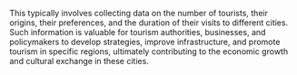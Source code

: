 This typically involves collecting data on the number of tourists, their origins, their preferences, and the duration of their visits to different cities. Such information is valuable for tourism authorities, businesses, and policymakers to develop strategies, improve infrastructure, and promote tourism in specific regions, ultimately contributing to the economic growth and cultural exchange in these cities.
